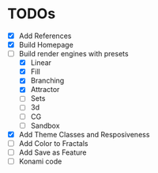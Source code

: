 # TODOs

-   [x] Add References
-   [x] Build Homepage
-   [ ] Build render engines with presets
    -   [x] Linear
    -   [x] Fill
    -   [x] Branching
    -   [x] Attractor
    -   [ ] Sets
    -   [ ] 3d
    -   [ ] CG
    -   [ ] Sandbox
-   [x] Add Theme Classes and Resposiveness
-   [ ] Add Color to Fractals
-   [ ] Add Save as Feature
-   [ ] Konami code
